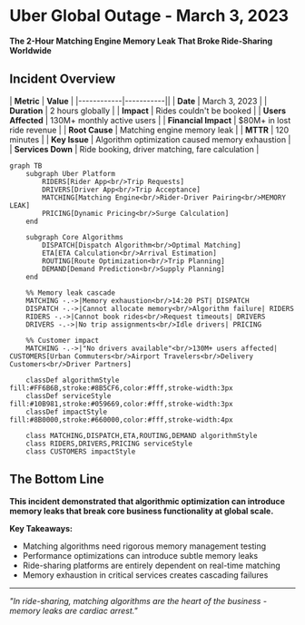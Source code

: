 # Uber Global Outage - March 3, 2023

**The 2-Hour Matching Engine Memory Leak That Broke Ride-Sharing Worldwide**

## Incident Overview

| **Metric** | **Value** |
|------------|-----------||
| **Date** | March 3, 2023 |
| **Duration** | 2 hours globally |
| **Impact** | Rides couldn't be booked |
| **Users Affected** | 130M+ monthly active users |
| **Financial Impact** | $80M+ in lost ride revenue |
| **Root Cause** | Matching engine memory leak |
| **MTTR** | 120 minutes |
| **Key Issue** | Algorithm optimization caused memory exhaustion |
| **Services Down** | Ride booking, driver matching, fare calculation |

```mermaid
graph TB
    subgraph Uber Platform
        RIDERS[Rider App<br/>Trip Requests]
        DRIVERS[Driver App<br/>Trip Acceptance]
        MATCHING[Matching Engine<br/>Rider-Driver Pairing<br/>MEMORY LEAK]
        PRICING[Dynamic Pricing<br/>Surge Calculation]
    end

    subgraph Core Algorithms
        DISPATCH[Dispatch Algorithm<br/>Optimal Matching]
        ETA[ETA Calculation<br/>Arrival Estimation]
        ROUTING[Route Optimization<br/>Trip Planning]
        DEMAND[Demand Prediction<br/>Supply Planning]
    end

    %% Memory leak cascade
    MATCHING -.->|Memory exhaustion<br/>14:20 PST| DISPATCH
    DISPATCH -.->|Cannot allocate memory<br/>Algorithm failure| RIDERS
    RIDERS -.->|Cannot book rides<br/>Request timeouts| DRIVERS
    DRIVERS -.->|No trip assignments<br/>Idle drivers| PRICING

    %% Customer impact
    MATCHING -.->|"No drivers available"<br/>130M+ users affected| CUSTOMERS[Urban Commuters<br/>Airport Travelers<br/>Delivery Customers<br/>Driver Partners]

    classDef algorithmStyle fill:#FF6B6B,stroke:#8B5CF6,color:#fff,stroke-width:3px
    classDef serviceStyle fill:#10B981,stroke:#059669,color:#fff,stroke-width:3px
    classDef impactStyle fill:#8B0000,stroke:#660000,color:#fff,stroke-width:4px

    class MATCHING,DISPATCH,ETA,ROUTING,DEMAND algorithmStyle
    class RIDERS,DRIVERS,PRICING serviceStyle
    class CUSTOMERS impactStyle
```

## The Bottom Line

**This incident demonstrated that algorithmic optimization can introduce memory leaks that break core business functionality at global scale.**

**Key Takeaways:**
- Matching algorithms need rigorous memory management testing
- Performance optimizations can introduce subtle memory leaks
- Ride-sharing platforms are entirely dependent on real-time matching
- Memory exhaustion in critical services creates cascading failures

---

*"In ride-sharing, matching algorithms are the heart of the business - memory leaks are cardiac arrest."*